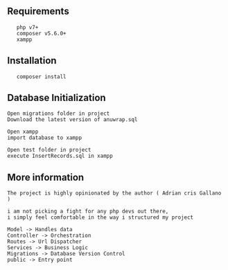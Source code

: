 ## Requirements
```
   php v7+
   composer v5.6.0+
   xampp
```

## Installation
```
   composer install
```

## Database Initialization
```
Open migrations folder in project
Download the latest version of anuwrap.sql

Open xampp
import database to xampp

Open test folder in project
execute InsertRecords.sql in xampp
```

## More information
```
The project is highly opinionated by the author ( Adrian cris Gallano )

i am not picking a fight for any php devs out there, 
i simply feel comfortable in the way i structured my project

Model -> Handles data
Controller -> Orchestration
Routes -> Url Dispatcher
Services -> Business Logic
Migrations -> Database Version Control
public -> Entry point

```